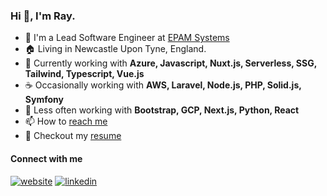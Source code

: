 ### Hi 👋, I'm Ray.

* 🏢 I'm a Lead Software Engineer at [EPAM Systems](https://www.epam.com)
* 🏠 Living in Newcastle Upon Tyne, England.
* 🚀 Currently working with **Azure, Javascript, Nuxt.js, Serverless, SSG, Tailwind, Typescript, Vue.js** 
* ☕ Occasionally working with **AWS, Laravel, Node.js, PHP, Solid.js, Symfony**
* 🐢 Less often working with **Bootstrap, GCP, Next.js, Python, React**
* 📫 How to [reach me](https://rayblair.co.uk)
* 📝 Checkout my [resume](https://github.com/rayblair06/Resume)

#### Connect with me
[ ![website](https://img.shields.io/badge/website-eeeeee?style=for-the-badge&logo=About.me&logoColor=111111)](https://rayblair.co.uk/)
[ ![linkedin](https://img.shields.io/badge/LinkedIn-eeeeee?style=for-the-badge&logo=linkedin&logoColor=111111)](https://www.linkedin.com/in/rayblair06/)
